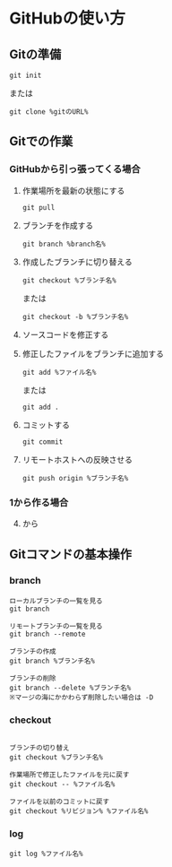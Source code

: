 # GitHubの使い方

## Gitの準備

```
git init
```

または

```
git clone %gitのURL%
```



## Gitでの作業

### GitHubから引っ張ってくる場合

1. 作業場所を最新の状態にする

   ```
   git pull
   ```

2. ブランチを作成する

   ```
   git branch %branch名%
   ```

3. 作成したブランチに切り替える

   ```
   git checkout %ブランチ名%
   ```

   または

   ```
   git checkout -b %ブランチ名%
   ```

4. ソースコードを修正する

5. 修正したファイルをブランチに追加する

   ```
   git add %ファイル名%
   ```

   または

   ```
   git add .
   ```

6. コミットする

   ```
   git commit
   ```

7. リモートホストへの反映させる

   ```
   git push origin %ブランチ名%
   ```



### 1から作る場合

4. から



## Gitコマンドの基本操作

### branch

```
ローカルブランチの一覧を見る
git branch

リモートブランチの一覧を見る
git branch --remote

ブランチの作成
git branch %ブランチ名%

ブランチの削除
git branch --delete %ブランチ名%
※マージの海にかかわらず削除したい場合は -D
```



### checkout

```

ブランチの切り替え
git checkout %ブランチ名%

作業場所で修正したファイルを元に戻す
git checkout -- %ファイル名%

ファイルを以前のコミットに戻す
git checkout %リビジョン% %ファイル名%

```



### log

```
git log %ファイル名%
```




